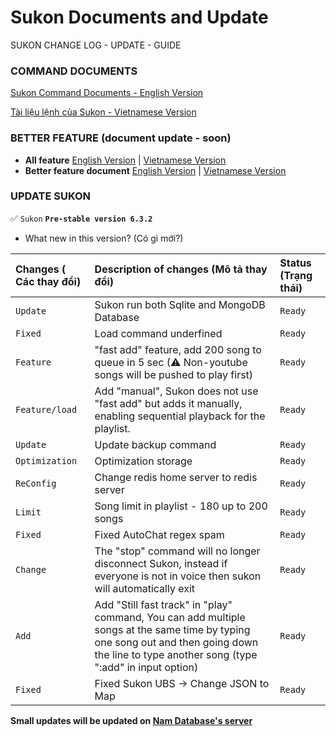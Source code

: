 # Sukon Documents and Update

SUKON CHANGE LOG - UPDATE - GUIDE

### COMMAND DOCUMENTS

[Sukon Command Documents - English Version](https://github.com/Fubuki-World0510/sukon-change-log/blob/sukon-5.5.0-beta/command-document-en.md)

[Tài liệu lệnh của Sukon - Vietnamese Version](https://github.com/Fubuki-World0510/sukon-change-log/blob/sukon-5.5.0-beta/command-document-vi.md)

### BETTER FEATURE (document update - soon)

- **All feature**
  [English Version]() |
  [Vietnamese Version]()
- **Better feature document**
  [English Version]() |
  [Vietnamese Version]()

### UPDATE SUKON

✅ `Sukon` **`Pre-stable version 6.3.2`**

- What new in this version? (Có gì mới?)

| Changes ( Các thay đổi) | Description of changes (Mô tả thay đổi)                                                                                                                                                      | Status (Trạng thái) |
| :---------------------- | :------------------------------------------------------------------------------------------------------------------------------------------------------------------------------------------- | :------------------ |
| `Update`                | Sukon run both Sqlite and MongoDB Database                                                                                                                                                   | `Ready`             |
| `Fixed`                 | Load command underfined                                                                                                                                                                      | `Ready`             |
| `Feature`               | "fast add" feature, add 200 song to queue in 5 sec (⚠ Non-youtube songs will be pushed to play first)                                                                                        | `Ready`             |
| `Feature/load`          | Add "manual", Sukon does not use "fast add" but adds it manually, enabling sequential playback for the playlist.                                                                             | `Ready`             |
| `Update`                | Update backup command                                                                                                                                                                        | `Ready`             |
| `Optimization`          | Optimization storage                                                                                                                                                                         | `Ready`             |
| `ReConfig`              | Change redis home server to redis server                                                                                                                                                     | `Ready`             |
| `Limit`                 | Song limit in playlist - 180 up to 200 songs                                                                                                                                                 | `Ready`             |
| `Fixed`                 | Fixed AutoChat regex spam                                                                                                                                                                    | `Ready`             |
| `Change`                | The "stop" command will no longer disconnect Sukon, instead if everyone is not in voice then sukon will automatically exit                                                                   | `Ready`             |
| `Add`                   | Add "Still fast track" in "play" command, You can add multiple songs at the same time by typing one song out and then going down the line to type another song (type ":add" in input option) | `Ready`             |
| `Fixed`                 | Fixed Sukon UBS -> Change JSON to Map                                                                                                                                                                    | `Ready`             |

**Small updates will be updated on [Nam Database's server](https://discord.gg/4avukvUBFM)**
